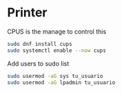 # Printer

CPUS is the manage to control this

```sh
sudo dnf install cups
sudo systemctl enable --now cups
```

Add users to sudo list

```sh
sudo usermod -aG sys tu_usuario
sudo usermod -aG lpadmin tu_usuario
```
